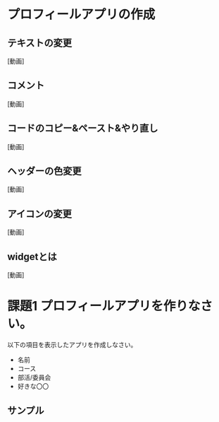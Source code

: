 # プロフィールアプリの作成

## テキストの変更

 [動画]

## コメント

 [動画]


## コードのコピー&ペースト&やり直し

 [動画]


## ヘッダーの色変更

 [動画]

## アイコンの変更

 [動画]

## widgetとは

 [動画]


# 課題1 プロフィールアプリを作りなさい。

以下の項目を表示したアプリを作成しなさい。

- 名前
- コース
- 部活/委員会
- 好きな〇〇

## サンプル







